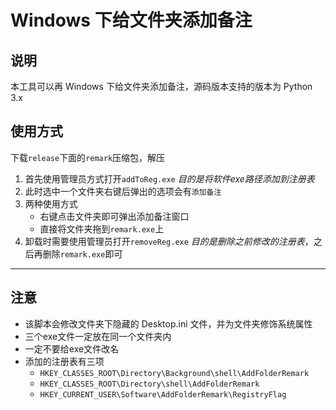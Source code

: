 # Windows 下给文件夹添加备注

## 说明

本工具可以再 Windows 下给文件夹添加备注，源码版本支持的版本为 Python 3.x

## 使用方式
下载`release`下面的`remark`压缩包，解压
1. 首先使用管理员方式打开`addToReg.exe` *目的是将软件exe路径添加到注册表*
2. 此时选中一个文件夹右键后弹出的选项会有`添加备注`
3. 两种使用方式
   - 右键点击文件夹即可弹出添加备注窗口
   - 直接将文件夹拖到`remark.exe`上
4. 卸载时需要使用管理员打开`removeReg.exe` *目的是删除之前修改的注册表*，之后再删除`remark.exe`即可

---

## 注意
- 该脚本会修改文件夹下隐藏的 Desktop.ini 文件，并为文件夹修饰系统属性
- 三个exe文件一定放在同一个文件夹内
- 一定不要给exe文件改名
- 添加的注册表有三项
  - `HKEY_CLASSES_ROOT\Directory\Background\shell\AddFolderRemark`    
  - `HKEY_CLASSES_ROOT\Directory\shell\AddFolderRemark`
  - `HKEY_CURRENT_USER\Software\AddFolderRemark\RegistryFlag`
